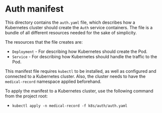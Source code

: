 # Auth manifest
This directory contains the `auth.yaml` file, which describes how a Kubernetes cluster should create the
`Auth` service containers. The file is a bundle of all different resources needed for the sake of simplicity.

The resources that the file creates are:
- `Deployment` - For describing how Kubernetes should create the Pod.
- `Service` - For describing how Kubernetes should handle the traffic to the Pod.

This manifest file requires `kubectl` to be installed, as well as configured and connected to a Kubernetes cluster. Also,
the cluster needs to have the `medical-record` namespace applied beforehand.

To apply the manifest to a Kubernetes cluster, use the following command from the project root:
- `kubectl apply -n medical-record -f k8s/auth/auth.yaml`